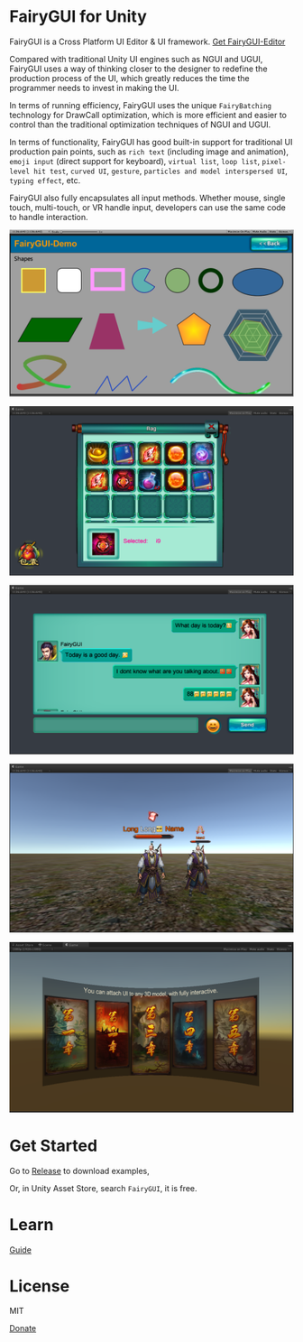  FairyGUI for Unity
====

FairyGUI is a Cross Platform UI Editor & UI framework.
[Get FairyGUI-Editor](http://en.fairygui.com/product)  

Compared with traditional Unity UI engines such as NGUI and UGUI, FairyGUI uses a way of thinking closer to the designer to redefine the production process of the UI, which greatly reduces the time the programmer needs to invest in making the UI.<br>

In terms of running efficiency, FairyGUI uses the unique `FairyBatching` technology for DrawCall optimization, which is more efficient and easier to control than the traditional optimization techniques of NGUI and UGUI. <br>

In terms of functionality, FairyGUI has good built-in support for traditional UI production pain points, such as `rich text` (including image and animation), `emoji input` (direct support for keyboard), `virtual list`, `loop list`, `pixel-level hit test`, `curved UI`, `gesture`, `particles and model interspersed UI`, `typing effect`, etc. <br>

FairyGUI also fully encapsulates all input methods. Whether mouse, single touch, multi-touch, or VR handle input, developers can use the same code to handle interaction.<br>

![](images/2015-11-10_000547.png)

![](images/2015-11-10_001320.png)

![](images/2015-11-10_001445.png)

![](images/2015-11-10_001516.png)

![](images/2016-06-15_010207.png)

Get Started
====

Go to [Release](https://github.com/fairygui/FairyGUI-unity/releases) to download examples,

Or, in Unity Asset Store, search `FairyGUI`, it is free.

Learn
====

[Guide](http://en.fairygui.com/guide)

License
====
MIT 

[Donate](http://en.fairygui.com/service)
